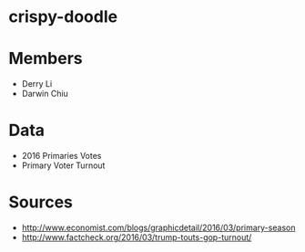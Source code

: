 # crispy-doodle

# Members
* Derry Li
* Darwin Chiu

# Data
* 2016 Primaries Votes 
* Primary Voter Turnout

# Sources
* http://www.economist.com/blogs/graphicdetail/2016/03/primary-season
* http://www.factcheck.org/2016/03/trump-touts-gop-turnout/

